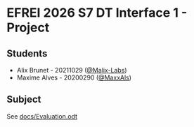 # EFREI 2026 S7 DT Interface 1 - Project

## Students

- Alix Brunet - 20211029 ([@Malix-Labs](https://github.com/Malix-Labs))
- Maxime Alves - 20200290 ([@MaxxAls](https://github.com/MaxxAls))

## Subject

See [docs/Evaluation.odt](docs/Evaluation.odt)
